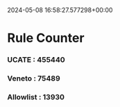 2024-05-08 16:58:27.577298+00:00
# Rule Counter 
 ### UCATE : 455440

 ### Veneto : 75489

 ### Allowlist : 13930
